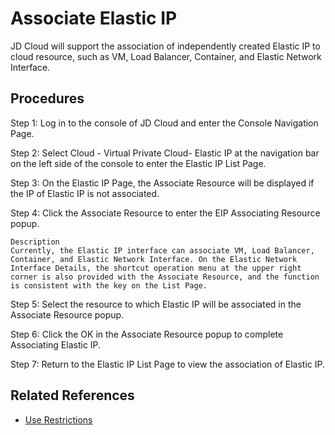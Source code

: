 # Associate Elastic IP

JD Cloud will support the association of independently created Elastic IP to cloud resource, such as VM, Load Balancer, Container, and Elastic Network Interface.

## Procedures

Step 1: Log in to the console of JD Cloud and enter the Console Navigation Page.

Step 2: Select Cloud - Virtual Private Cloud- Elastic IP at the navigation bar on the left side of the console to enter the Elastic IP List Page.

Step 3: On the Elastic IP Page, the Associate Resource will be displayed if the IP of Elastic IP is not associated.

Step 4: Click the Associate Resource to enter the EIP Associating Resource popup.

	Description
	Currently, the Elastic IP interface can associate VM, Load Balancer, Container, and Elastic Network Interface. On the Elastic Network Interface Details, the shortcut operation menu at the upper right corner is also provided with the Associate Resource, and the function is consistent with the key on the List Page.

Step 5: Select the resource to which Elastic IP will be associated in the Associate Resource popup.

Step 6: Click the OK in the Associate Resource popup to complete Associating Elastic IP.

Step 7: Return to the Elastic IP List Page to view the association of Elastic IP.

## Related References

- [Use Restrictions](../../Introduction/Restrictions.md)
